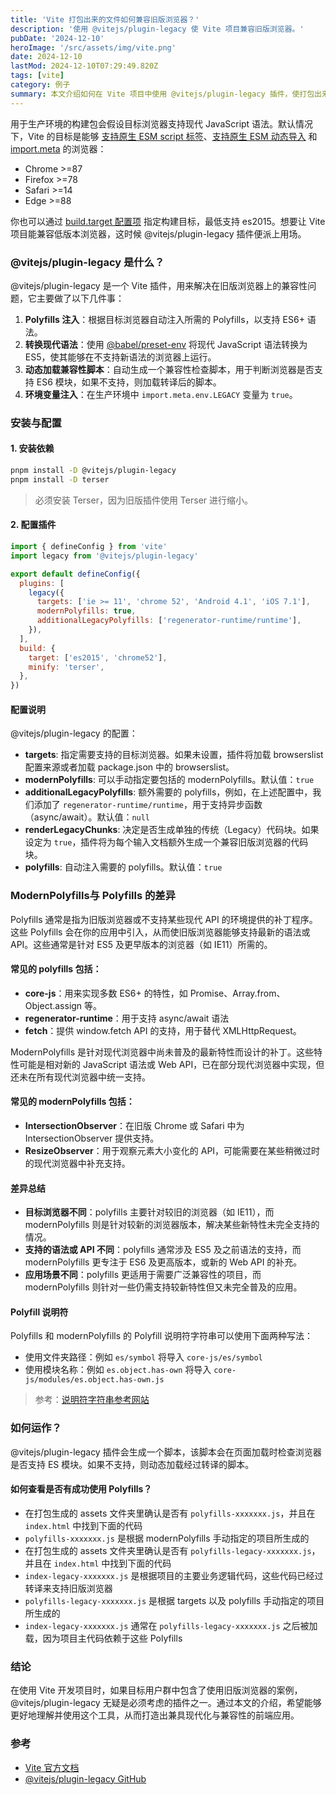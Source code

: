 ```yaml
---
title: 'Vite 打包出来的文件如何兼容旧版浏览器？'
description: '使用 @vitejs/plugin-legacy 使 Vite 项目兼容旧版浏览器。'
pubDate: '2024-12-10'
heroImage: '/src/assets/img/vite.png'
date: 2024-12-10
lastMod: 2024-12-10T07:29:49.820Z
tags: [vite]
category: 例子
summary: 本文介绍如何在 Vite 项目中使用 @vitejs/plugin-legacy 插件，使打包出来的文件兼容旧版浏览器。
---
```


用于生产环境的构建包会假设目标浏览器支持现代 JavaScript 语法。默认情况下，Vite 的目标是能够 [支持原生 ESM script 标签](https://caniuse.com/es6-module)、[支持原生 ESM 动态导入](https://caniuse.com/es6-module-dynamic-import) 和 [import.meta](https://caniuse.com/mdn-javascript_operators_import_meta) 的浏览器：

- Chrome >=87
- Firefox >=78
- Safari >=14
- Edge >=88

你也可以通过 [build.target 配置项](https://cn.vitejs.dev/config/build-options.html#build-target) 指定构建目标，最低支持 es2015。想要让 Vite 项目能兼容低版本浏览器，这时候 @vitejs/plugin-legacy 插件便派上用场。

### @vitejs/plugin-legacy 是什么？

@vitejs/plugin-legacy 是一个 Vite 插件，用来解决在旧版浏览器上的兼容性问题，它主要做了以下几件事：

1. **Polyfills 注入**：根据目标浏览器自动注入所需的 Polyfills，以支持 ES6+ 语法。
2. **转换现代语法**：使用 [@babel/preset-env](https://babeljs.io/docs/en/babel-preset-env) 将现代 JavaScript 语法转换为 ES5，使其能够在不支持新语法的浏览器上运行。
3. **动态加载兼容性脚本**：自动生成一个兼容性检查脚本，用于判断浏览器是否支持 ES6 模块，如果不支持，则加载转译后的脚本。
4. **环境变量注入**：在生产环境中 `import.meta.env.LEGACY` 变量为 `true`。

### 安装与配置

#### 1. 安装依赖

```bash
pnpm install -D @vitejs/plugin-legacy
pnpm install -D terser
```

> 必须安装 Terser，因为旧版插件使用 Terser 进行缩小。

#### 2. 配置插件

```javascript
import { defineConfig } from 'vite'
import legacy from '@vitejs/plugin-legacy'

export default defineConfig({
  plugins: [
    legacy({
      targets: ['ie >= 11', 'chrome 52', 'Android 4.1', 'iOS 7.1'],
      modernPolyfills: true,
      additionalLegacyPolyfills: ['regenerator-runtime/runtime'],
    }),
  ],
  build: {
    target: ['es2015', 'chrome52'],
    minify: 'terser',
  },
})
```

#### 配置说明

@vitejs/plugin-legacy 的配置：

- **targets**: 指定需要支持的目标浏览器。如果未设置，插件将加载 browserslist 配置来源或者加载 package.json 中的 browserslist。
- **modernPolyfills**: 可以手动指定要包括的 modernPolyfills。默认值：`true`
- **additionalLegacyPolyfills**: 额外需要的 polyfills，例如，在上述配置中，我们添加了 `regenerator-runtime/runtime`，用于支持异步函数（async/await）。默认值：`null`
- **renderLegacyChunks**: 决定是否生成单独的传统（Legacy）代码块。如果设定为 `true`，插件将为每个输入文档额外生成一个兼容旧版浏览器的代码块。
- **polyfills**: 自动注入需要的 polyfills。默认值：`true`

### ModernPolyfills与 Polyfills 的差异

Polyfills 通常是指为旧版浏览器或不支持某些现代 API 的环境提供的补丁程序。这些 Polyfills 会在你的应用中引入，从而使旧版浏览器能够支持最新的语法或 API。这些通常是针对 ES5 及更早版本的浏览器（如 IE11）所需的。

#### 常见的 polyfills 包括：

- **core-js**：用来实现多数 ES6+ 的特性，如 Promise、Array.from、Object.assign 等。
- **regenerator-runtime**：用于支持 async/await 语法
- **fetch**：提供 window.fetch API 的支持，用于替代 XMLHttpRequest。

ModernPolyfills 是针对现代浏览器中尚未普及的最新特性而设计的补丁。这些特性可能是相对新的 JavaScript 语法或 Web API，已在部分现代浏览器中实现，但还未在所有现代浏览器中统一支持。

#### 常见的 modernPolyfills 包括：

- **IntersectionObserver**：在旧版 Chrome 或 Safari 中为 IntersectionObserver 提供支持。
- **ResizeObserver**：用于观察元素大小变化的 API，可能需要在某些稍微过时的现代浏览器中补充支持。

#### 差异总结

- **目标浏览器不同**：polyfills 主要针对较旧的浏览器（如 IE11），而 modernPolyfills 则是针对较新的浏览器版本，解决某些新特性未完全支持的情况。
- **支持的语法或 API 不同**：polyfills 通常涉及 ES5 及之前语法的支持，而 modernPolyfills 更专注于 ES6 及更高版本，或新的 Web API 的补充。
- **应用场景不同**：polyfills 更适用于需要广泛兼容性的项目，而 modernPolyfills 则针对一些仍需支持较新特性但又未完全普及的应用。

#### Polyfill 说明符

Polyfills 和 modernPolyfills 的 Polyfill 说明符字符串可以使用下面两种写法：

- 使用文件夹路径：例如 `es/symbol` 将导入 `core-js/es/symbol`
- 使用模块名称：例如 `es.object.has-own` 将导入 `core-js/modules/es.object.has-own.js`

> 参考：[说明符字符串参考网站](https://unpkg.com/browse/core-js@3.38.0/)

### 如何运作？

@vitejs/plugin-legacy 插件会生成一个脚本，该脚本会在页面加载时检查浏览器是否支持 ES 模块。如果不支持，则动态加载经过转译的脚本。

#### 如何查看是否有成功使用 Polyfills？

- 在打包生成的 assets 文件夹里确认是否有 `polyfills-xxxxxxx.js`，并且在 `index.html` 中找到下面的代码
- `polyfills-xxxxxxx.js` 是根据 modernPolyfills 手动指定的项目所生成的
- 在打包生成的 assets 文件夹里确认是否有 `polyfills-legacy-xxxxxxx.js`，并且在 `index.html` 中找到下面的代码
- `index-legacy-xxxxxxx.js` 是根据项目的主要业务逻辑代码，这些代码已经过转译来支持旧版浏览器
- `polyfills-legacy-xxxxxxx.js` 是根据 targets 以及 polyfills 手动指定的项目所生成的
- `index-legacy-xxxxxxx.js` 通常在 `polyfills-legacy-xxxxxxx.js` 之后被加载，因为项目主代码依赖于这些 Polyfills

### 结论

在使用 Vite 开发项目时，如果目标用户群中包含了使用旧版浏览器的案例，@vitejs/plugin-legacy 无疑是必须考虑的插件之一。通过本文的介绍，希望能够更好地理解并使用这个工具，从而打造出兼具现代化与兼容性的前端应用。

### 参考

- [Vite 官方文档](https://vitejs.dev/)
- [@vitejs/plugin-legacy GitHub](https://github.com/vitejs/vite/tree/main/packages/plugin-legacy)
